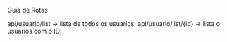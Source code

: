 Guia de Rotas

api/usuario/list -> lista de todos os usuarios;
api/usuario/list/{id} -> lista o usuarios com o ID;
